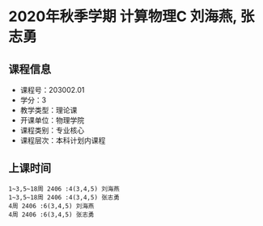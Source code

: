 # 2020年秋季学期 计算物理C 刘海燕, 张志勇






## 课程信息

- 课程号：203002.01
- 学分：3
- 教学类型：理论课
- 开课单位：物理学院
- 课程类别：专业核心
- 课程层次：本科计划内课程

## 上课时间

```
1~3,5~18周 2406 :4(3,4,5) 刘海燕
1~3,5~18周 2406 :4(3,4,5) 张志勇
4周 2406 :6(3,4,5) 刘海燕
4周 2406 :6(3,4,5) 张志勇
```

